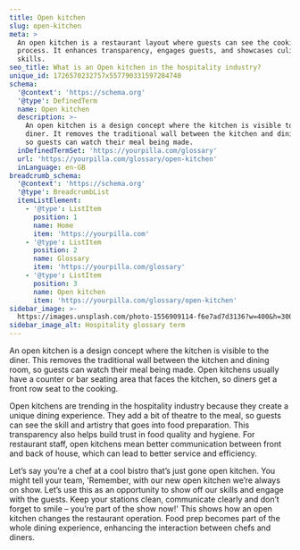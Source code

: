 ```yaml
---
title: Open kitchen
slug: open-kitchen
meta: >
  An open kitchen is a restaurant layout where guests can see the cooking
  process. It enhances transparency, engages guests, and showcases culinary
  skills.
seo_title: What is an Open kitchen in the hospitality industry?
unique_id: 1726570232757x557790331597284740
schema:
  '@context': 'https://schema.org'
  '@type': DefinedTerm
  name: Open kitchen
  description: >-
    An open kitchen is a design concept where the kitchen is visible to the
    diner. It removes the traditional wall between the kitchen and dining room
    so guests can watch their meal being made.
  inDefinedTermSet: 'https://yourpilla.com/glossary'
  url: 'https://yourpilla.com/glossary/open-kitchen'
  inLanguage: en-GB
breadcrumb_schema:
  '@context': 'https://schema.org'
  '@type': BreadcrumbList
  itemListElement:
    - '@type': ListItem
      position: 1
      name: Home
      item: 'https://yourpilla.com'
    - '@type': ListItem
      position: 2
      name: Glossary
      item: 'https://yourpilla.com/glossary'
    - '@type': ListItem
      position: 3
      name: Open kitchen
      item: 'https://yourpilla.com/glossary/open-kitchen'
sidebar_image: >-
  https://images.unsplash.com/photo-1556909114-f6e7ad7d3136?w=400&h=300&fit=crop&auto=format
sidebar_image_alt: Hospitality glossary term
---
```

An open kitchen is a design concept where the kitchen is visible to the diner. This removes the traditional wall between the kitchen and dining room, so guests can watch their meal being made. Open kitchens usually have a counter or bar seating area that faces the kitchen, so diners get a front row seat to the cooking.

Open kitchens are trending in the hospitality industry because they create a unique dining experience. They add a bit of theatre to the meal, so guests can see the skill and artistry that goes into food preparation. This transparency also helps build trust in food quality and hygiene. For restaurant staff, open kitchens mean better communication between front and back of house, which can lead to better service and efficiency.

Let’s say you’re a chef at a cool bistro that’s just gone open kitchen. You might tell your team, 'Remember, with our new open kitchen we’re always on show. Let’s use this as an opportunity to show off our skills and engage with the guests. Keep your stations clean, communicate clearly and don’t forget to smile – you’re part of the show now!' This shows how an open kitchen changes the restaurant operation. Food prep becomes part of the whole dining experience, enhancing the interaction between chefs and diners.
